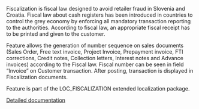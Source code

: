 Fiscalization is fiscal law designed to avoid retailer fraud in Slovenia and Croatia. Fiscal law about cash registers has been introduced in countries to control the grey economy by enforcing all mandatory transaction reporting to the authorities. According to fiscal law, an appropriate fiscal receipt has to be printed and given to the customer.

Feature allows the generation of number sequence on sales documents (Sales Order, Free text invoice, Project Invoice, Prepayment invoice, FTI corrections, Credit notes, Collection letters, Interest notes  and Advance invoices) according to the Fiscal law. Fiscal number can be seen in field “Invoice” on Customer transaction. After posting, transaction is displayed in Fiscalization documents.

Feature is part of the LOC_FISCALIZATION extended localization package.

[Detailed documentation](http://axweb/D365O%20Localization%20Documents/D365%20ext%20LOC_Fiscalization.docx?Web=1)